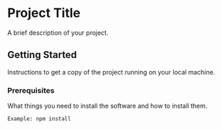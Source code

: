 # Project Title

A brief description of your project.

## Getting Started

Instructions to get a copy of the project running on your local machine.

### Prerequisites

What things you need to install the software and how to install them.

```bash
Example: npm install
